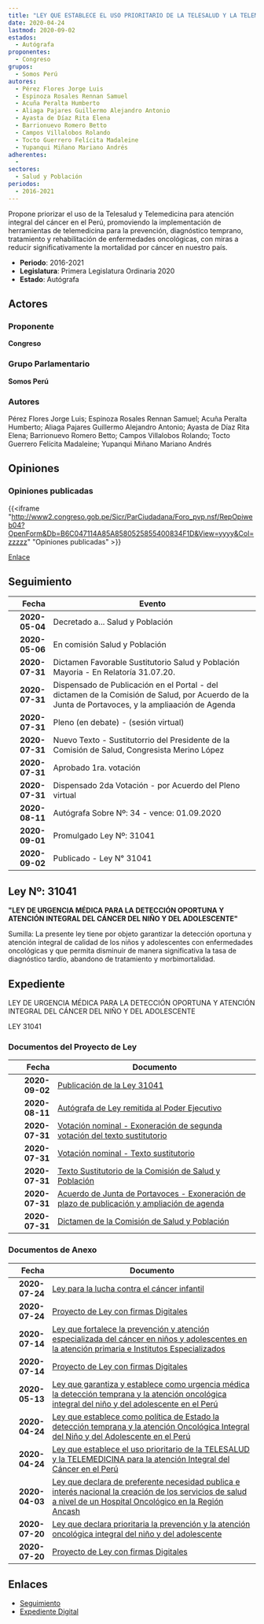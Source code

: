 ```yaml
---
title: "LEY QUE ESTABLECE EL USO PRIORITARIO DE LA TELESALUD Y LA TELEMEDICINA PARA LA ATENCIÓN INTEGRAL DEL CÁNCER EN EL PERÚ"
date: 2020-04-24
lastmod: 2020-09-02
estados: 
  - Autógrafa
proponentes: 
  - Congreso
grupos: 
  - Somos Perú
autores: 
  - Pérez Flores Jorge Luis
  - Espinoza Rosales Rennan Samuel
  - Acuña Peralta Humberto
  - Aliaga Pajares Guillermo Alejandro Antonio
  - Ayasta de Díaz Rita Elena
  - Barrionuevo Romero Betto
  - Campos Villalobos Rolando
  - Tocto Guerrero Felícita Madaleine
  - Yupanqui Miñano Mariano Andrés
adherentes: 
  - 
sectores: 
  - Salud y Población
periodos: 
  - 2016-2021
---
```


Propone priorizar el uso de la Telesalud y Telemedicina para atención integral del cáncer en el Perú, promoviendo la implementación de herramientas de telemedicina para la prevención, diagnóstico temprano, tratamiento y rehabilitación de enfermedades oncológicas, con miras a reducir significativamente la mortalidad por cáncer en nuestro país.

- **Periodo**: 2016-2021
- **Legislatura**: Primera Legislatura Ordinaria 2020
- **Estado**: Autógrafa

## Actores

### Proponente

**Congreso**

### Grupo Parlamentario

**Somos Perú**

### Autores

Pérez Flores Jorge Luis; Espinoza Rosales Rennan Samuel; Acuña Peralta Humberto; Aliaga Pajares Guillermo Alejandro Antonio; Ayasta de Díaz Rita Elena; Barrionuevo Romero Betto; Campos Villalobos Rolando; Tocto Guerrero Felícita Madaleine; Yupanqui Miñano Mariano Andrés


## Opiniones

### Opiniones publicadas

{{<iframe "http://www2.congreso.gob.pe/Sicr/ParCiudadana/Foro_pvp.nsf/RepOpiweb04?OpenForm&Db=B6C047114A85A8580525855400834F1D&View=yyyy&Col=zzzzz" "Opiniones publicadas" >}}

[Enlace](http://www2.congreso.gob.pe/Sicr/ParCiudadana/Foro_pvp.nsf/RepOpiweb04?OpenForm&Db=B6C047114A85A8580525855400834F1D&View=yyyy&Col=zzzzz)

## Seguimiento

| Fecha | Evento |
|------:|--------|
| **2020-05-04** | Decretado a... Salud y Población|
| **2020-05-06** | En comisión Salud y Población|
| **2020-07-31** | Dictamen Favorable Sustitutorio Salud y Población Mayoria - En Relatoría 31.07.20.|
| **2020-07-31** | Dispensado de Publicación en el Portal - del dictamen de la Comisión de Salud, por Acuerdo de la Junta de Portavoces, y la ampliaación de Agenda|
| **2020-07-31** | Pleno (en debate) - (sesión virtual)|
| **2020-07-31** | Nuevo Texto - Sustitutorrio del Presidente de la Comisión de Salud, Congresista Merino López|
| **2020-07-31** | Aprobado 1ra. votación|
| **2020-07-31** | Dispensado 2da Votación - por Acuerdo del Pleno virtual|
| **2020-08-11** | Autógrafa Sobre Nº: 34 - vence: 01.09.2020|
| **2020-09-01** | Promulgado Ley Nº: 31041|
| **2020-09-02** | Publicado - Ley N° 31041|

## Ley Nº: 31041

**"LEY DE URGENCIA MÉDICA PARA LA DETECCIÓN OPORTUNA Y ATENCIÓN INTEGRAL DEL CÁNCER DEL NIÑO Y DEL ADOLESCENTE"**

Sumilla: La presente ley tiene por objeto garantizar la detección oportuna y atención integral de calidad de los niños y adolescentes con enfermedades oncológicas y que permita disminuir de manera significativa la tasa de diagnóstico tardío, abandono de tratamiento y morbimortalidad.


## Expediente

LEY DE URGENCIA MÉDICA PARA LA DETECCIÓN OPORTUNA Y ATENCIÓN INTEGRAL DEL CÁNCER DEL NIÑO Y DEL ADOLESCENTE

LEY 31041


### Documentos del Proyecto de Ley

| Fecha | Documento |
|------:|--------|
| **2020-09-02** | [Publicación de la Ley 31041](http://www.leyes.congreso.gob.pe/Documentos/2016_2021/ADLP/Normas_Legales/31041-LEY.pdf) |
| **2020-08-11** | [Autógrafa de Ley remitida al Poder Ejecutivo](http://www.leyes.congreso.gob.pe/Documentos/2016_2021/Autografas/Ley_y_de_Resolucion_Legislativa/AU0500020200811.pdf) |
| **2020-07-31** | [Votación nominal - Exoneración de segunda votación del texto sustitutorio](http://www.leyes.congreso.gob.pe/Documentos/2016_2021/Asistencia_y_Votacion/Proyectos_de_Ley/Votacion_Nominal/VNESVTS05000-20200731.pdf) |
| **2020-07-31** | [Votación nominal - Texto sustitutorio](http://www.leyes.congreso.gob.pe/Documentos/2016_2021/Asistencia_y_Votacion/Proyectos_de_Ley/Votacion_Nominal/VNTS05000-20200731.pdf) |
| **2020-07-31** | [Texto Sustitutorio de la Comisión de Salud y Población](http://www.leyes.congreso.gob.pe/Documentos/2016_2021/Texto_Sustitutorio/Proyectos_de_Ley/TS05000_20200731.pdf) |
| **2020-07-31** | [Acuerdo de Junta de Portavoces - Exoneración de plazo de publicación y ampliación de agenda](http://www.leyes.congreso.gob.pe/Documentos/2016_2021/Acuerdos/Junta_Portavoces/AJP0500020200731.pdf) |
| **2020-07-31** | [Dictamen de la Comisión de Salud y Población](http://www.leyes.congreso.gob.pe/Documentos/2016_2021/Dictamenes/Proyectos_de_Ley/05000DC21MAY_20200731.pdf) |

### Documentos de Anexo

| Fecha | Documento |
|------:|--------|
| **2020-07-24** | [Ley para la lucha contra el cáncer infantil](http://www.leyes.congreso.gob.pe/Documentos/2016_2021/Proyectos_de_Ley_y_de_Resoluciones_Legislativas/PL05852-20200724.pdf) |
| **2020-07-24** | [Proyecto de Ley con firmas Digitales](http://www.leyes.congreso.gob.pe/Documentos/2016_2021/Proyectos_de_Ley_y_de_Resoluciones_Legislativas/Proyectos_Firmas_digitales/PL05852.pdf) |
| **2020-07-14** | [Ley que fortalece la prevención y atención especializada del cáncer en niños y adolescentes en la atención primaria e Institutos Especializados](http://www.leyes.congreso.gob.pe/Documentos/2016_2021/Proyectos_de_Ley_y_de_Resoluciones_Legislativas/PL05775-20200714.pdf) |
| **2020-07-14** | [Proyecto de Ley con firmas Digitales](http://www.leyes.congreso.gob.pe/Documentos/2016_2021/Proyectos_de_Ley_y_de_Resoluciones_Legislativas/Proyectos_Firmas_digitales/PL05775.pdf) |
| **2020-05-13** | [Ley que garantiza y establece como urgencia médica la detección temprana y la atención oncológica integral del niño y del adolescente en el Perú](http://www.leyes.congreso.gob.pe/Documentos/2016_2021/Proyectos_de_Ley_y_de_Resoluciones_Legislativas/PL05182-20200513.pdf) |
| **2020-04-24** | [Ley que establece como política de Estado la detección temprana y la atención Oncológica Integral del Niño y del Adolescente en el Perú](http://www.leyes.congreso.gob.pe/Documentos/2016_2021/Proyectos_de_Ley_y_de_Resoluciones_Legislativas/PL05071-20200424..pdf) |
| **2020-04-24** | [Ley que establece el uso prioritario de la TELESALUD y la TELEMEDICINA para la atención Integral del Cáncer en el Perú](http://www.leyes.congreso.gob.pe/Documentos/2016_2021/Proyectos_de_Ley_y_de_Resoluciones_Legislativas/PL05069_20200424.pdf) |
| **2020-04-03** | [Ley que declara de preferente necesidad publica e interés nacional la creación de los servicios de salud a nivel de un Hospital Oncológico en la Región Ancash](http://www.leyes.congreso.gob.pe/Documentos/2016_2021/Proyectos_de_Ley_y_de_Resoluciones_Legislativas/PL05000-20200403..pdf) |
| **2020-07-20** | [Ley que declara prioritaria la prevención y la atención oncológica integral del niño y del adolescente](http://www.leyes.congreso.gob.pe/Documentos/2016_2021/Proyectos_de_Ley_y_de_Resoluciones_Legislativas/PL05815-20200720.pdf) |
| **2020-07-20** | [Proyecto de Ley con firmas Digitales](http://www.leyes.congreso.gob.pe/Documentos/2016_2021/Proyectos_de_Ley_y_de_Resoluciones_Legislativas/Proyectos_Firmas_digitales/PL05815.pdf) |

## Enlaces 

- [Seguimiento](http://www2.congreso.gob.pe/Sicr/TraDocEstProc/CLProLey2016.nsf/f7fff46988ca05b1052578e100829cc7/9ba8b808c9d128a6052585540080b0f1?OpenDocument)
- [Expediente Digital](http://www2.congreso.gob.pe/Sicr/TraDocEstProc/CLProLey2016.nsf/f7fff46988ca05b1052578e100829cc7/9ba8b808c9d128a6052585540080b0f1?OpenDocument&Click=05257FB7005EB655.eb71d0cf91d8294e05256cdf006b5706/$Body/0.1C6C)
